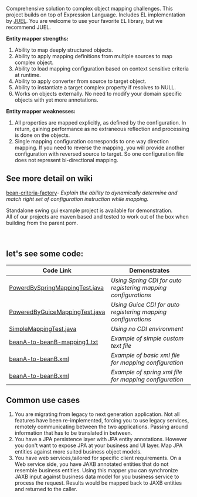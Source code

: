 Comprehensive solution to complex object mapping challenges. This project builds on top of Expression Language. Includes EL implementation by [JUEL](http://juel.sourceforge.net/). You are welcome to use your favorite EL library, but we recommend JUEL.

**Entity mapper strengths:**

  1. Ability to map deeply structured objects.
  1. Ability to apply mapping definitions from multiple sources to map complex object.
  1. Ability to load mapping configuration based on context sensitive criteria at runtime.
  1. Ability to apply converter from source to target object.
  1. Ability to instantiate a target complex property if resolves to NULL.
  1. Works on objects externally. No need to modify your domain specific objects with yet more annotations.

**Entity mapper weaknesses:**
  1. All properties are mapped explicitly, as defined by the configuration. In return, gaining performance as no extraneous reflection and processing is done on the objects.
  1. Single mapping configuration corresponds to one way direction mapping. If you need to reverse the mapping, you will provide another configuration with reversed source to target. So one configuration file does not represent bi-directional mapping.

## See more detail on wiki ##
[bean-criteria-factory](BeanCriteriaFactorySubproject.md)- _Explain the ability to dynamically determine and match right set of configuration instruction while mapping._


Standalone swing gui example project is available for demonstration.<br>
All of our projects are maven based and tested to work out of the box when building from the parent pom.<br>
<br>
<br>
<h2>let's see some code:</h2>

<table><thead><th><b>Code Link</b></th><th><b>Demonstrates</b></th></thead><tbody>
<tr><td><a href='http://code.google.com/p/el-entity-mapper/source/browse/root/entity-mapper/src/test/java/net/freedom/gj/beans/PowerdBySpringMappingTest.java'>PowerdBySpringMappingTest.java</a></td><td> <i>Using Spring CDI for auto registering mapping configurations</i> </td></tr>
<tr><td><a href='http://code.google.com/p/el-entity-mapper/source/browse/root/entity-mapper/src/test/java/net/freedom/gj/beans/PoweredByGuiceMappingTest.java'>PoweredByGuiceMappingTest.java</a></td><td><i>Using Guice CDI for auto registering mapping configurations</i> </td></tr>
<tr><td><a href='http://code.google.com/p/el-entity-mapper/source/browse/root/entity-mapper/src/test/java/net/freedom/gj/beans/SimpleMappingTest.java'>SimpleMappingTest.java</a></td><td><i>Using no CDI environment</i></td></tr>
<tr><td><a href='http://code.google.com/p/el-entity-mapper/source/browse/root/entity-mapper/src/test/resources/net/freedom/gj/beans/txt/beanA-to-beanB-mapping1.txt'>beanA-to-beanB-mapping1.txt</a></td><td><i>Example of simple custom text file</i></td></tr>
<tr><td><a href='http://code.google.com/p/el-entity-mapper/source/browse/root/entity-mapper/src/test/resources/net/freedom/gj/beans/xml/beanA-to-beanB.xml'>beanA-to-beanB.xml</a></td><td><i>Example of basic xml file for mapping configuration</i></td></tr>
<tr><td><a href='http://code.google.com/p/el-entity-mapper/source/browse/root/entity-mapper/src/test/resources/net/freedom/gj/beans/spring/beanA-to-beanB.xml'>beanA-to-beanB.xml</a></td><td><i>Example of spring xml file for mapping configuration</i></td></tr></tbody></table>

<h2>Common use cases</h2>

<ol><li>You are migrating from legacy to next generation application. Not all features have been re-implemented, forcing you to use legacy services, remotely communicating between the two applications.  Passing around information that has to be translated in between.<br>
</li><li>You have a JPA persistence layer with JPA entity annotations. However you don't want to expose JPA at your business and UI layer. Map JPA entities against more suited business object models.<br>
</li><li>You have web services,tailored for specific client requirements. On a Web service side, you have JAXB annotated entities that do not resemble business entities.  Using this mapper you can synchronize JAXB input against business data model for you business service to process the request. Results would be mapped back to JAXB entities and returned to the caller.